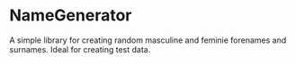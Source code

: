 # NameGenerator
A simple library for creating random masculine and feminie forenames and surnames.  Ideal for creating test data.
